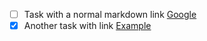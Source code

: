 - [ ] Task with a normal markdown link [Google](https://google.com)
- [x] Another task with link [Example](example.md)
